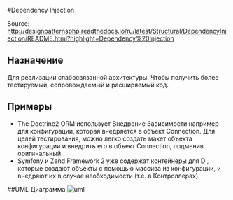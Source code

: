 #Dependency Injection

Source:  
http://designpatternsphp.readthedocs.io/ru/latest/Structural/DependencyInjection/README.html?highlight=Dependency%20Injection

## Назначение
Для реализации слабосвязанной архитектуры. Чтобы получить более тестируемый, сопровождаемый и расширяемый код.

## Примеры
* The Doctrine2 ORM использует Внедрение Зависимости например для конфигурации, которая внедряется в объект Connection. Для целей тестирования, можно легко создать макет объекта конфигурации и внедрить его в объект Connection, подменив оригинальный.
* Symfony и Zend Framework 2 уже содержат контейнеры для DI, которые создают объекты с помощью массива из конфигурации, и внедряют их в случае необходимости (т.е. в Контроллерах).

##UML Диаграмма
![uml](http://designpatternsphp.readthedocs.io/ru/latest/_images/uml30.png)